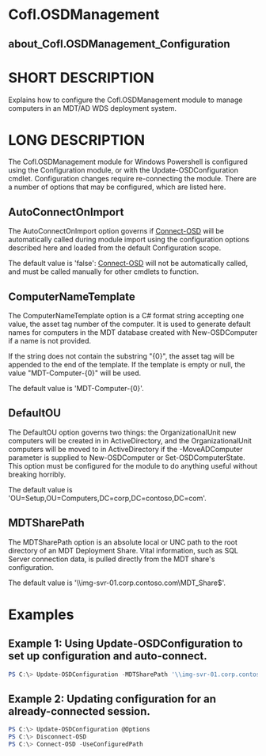 # Cofl.OSDManagement
## about_Cofl.OSDManagement_Configuration

# SHORT DESCRIPTION
Explains how to configure the Cofl.OSDManagement module to manage computers in an MDT/AD WDS deployment system.

# LONG DESCRIPTION
The Cofl.OSDManagement module for Windows Powershell is configured using the Configuration module, or with the Update-OSDConfiguration cmdlet. Configuration changes require re-connecting the module. There are a number of options that may be configured, which are listed here.

## AutoConnectOnImport
The AutoConnectOnImport option governs if [Connect-OSD](Connect-OSD.md) will be automatically called during module import using the configuration options described here and loaded from the default Configuration scope.

The default value is 'false': [Connect-OSD](Connect-OSD.md) will not be automatically called, and must be called manually for other cmdlets to function.

## ComputerNameTemplate
The ComputerNameTemplate option is a C# format string accepting one value, the asset tag number of the computer. It is used to generate default names for computers in the MDT database created with New-OSDComputer if a name is not provided.

If the string does not contain the substring "{0}", the asset tag will be appended to the end of the template. If the template is empty or null, the value "MDT-Computer-{0}" will be used.

The default value is 'MDT-Computer-{0}'.

## DefaultOU
The DefaultOU option governs two things: the OrganizationalUnit new computers will be created in in ActiveDirectory, and the OrganizationalUnit computers will be moved to in ActiveDirectory if the -MoveADComputer parameter is supplied to New-OSDComputer or Set-OSDComputerState. This option must be configured for the module to do anything useful without breaking horribly.

The default value is 'OU=Setup,OU=Computers,DC=corp,DC=contoso,DC=com'.

## MDTSharePath
The MDTSharePath option is an absolute local or UNC path to the root directory of an MDT Deployment Share. Vital information, such as SQL Server connection data, is pulled directly from the MDT share's configuration.

The default value is '\\\\img-svr-01.corp.contoso.com\\MDT_Share$'.

# Examples
## Example 1: Using Update-OSDConfiguration to set up configuration and auto-connect.
```powershell
PS C:\> Update-OSDConfiguration -MDTSharePath '\\img-svr-01.corp.contoso.com\MDT_Share$' -DefaultOU 'OU=Setup,OU=Computers,DC=corp,DC=contoso,DC=com' -ComputerNamTemplate 'Computer{0}' -AutoConnectOnImport $true
```

## Example 2: Updating configuration for an already-connected session.
```powershell
PS C:\> Update-OSDConfiguration @Options
PS C:\> Disconnect-OSD
PS C:\> Connect-OSD -UseConfiguredPath
```
